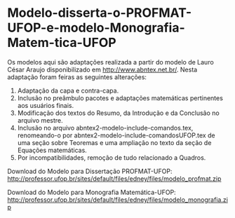 # Modelo-disserta-o-PROFMAT-UFOP-e-modelo-Monografia-Matem-tica-UFOP
Os modelos aqui são adaptações realizada a partir do modelo de Lauro César Araujo disponibilizado em  http://www.abntex.net.br/. Nesta adaptação foram feiras as seguintes alterações: 
1) Adaptação da capa e contra-capa. 
2) Inclusão no preâmbulo pacotes e adaptações matemáticas pertinentes aos usuários finais. 
3) Modificação dos textos do Resumo, da Introdução e da Conclusão no arquivo mestre. 
4) Inclusão no arquivo abntex2-modelo-include-comandos.tex, renomeando-o por abntex2-modelo-include-comandosUFOP.tex de uma seção sobre Teoremas e uma ampliação no texto da seção de Equações matemáticas. 
5) Por incompatibilidades, remoção de tudo relacionado a Quadros.

Download do Modelo para Dissertação PROFMAT-UFOP: http://professor.ufop.br/sites/default/files/edney/files/modelo_profmat.zip

Download do Modelo para Monografia Matemática-UFOP: http://professor.ufop.br/sites/default/files/edney/files/modelo_monografia.zip
